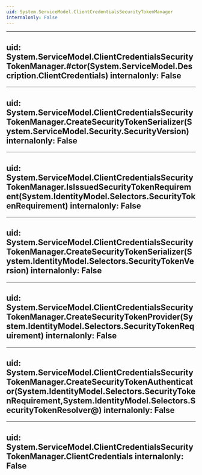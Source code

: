 ```yaml
---
uid: System.ServiceModel.ClientCredentialsSecurityTokenManager
internalonly: False
---
```


---
uid: System.ServiceModel.ClientCredentialsSecurityTokenManager.#ctor(System.ServiceModel.Description.ClientCredentials)
internalonly: False
---

---
uid: System.ServiceModel.ClientCredentialsSecurityTokenManager.CreateSecurityTokenSerializer(System.ServiceModel.Security.SecurityVersion)
internalonly: False
---

---
uid: System.ServiceModel.ClientCredentialsSecurityTokenManager.IsIssuedSecurityTokenRequirement(System.IdentityModel.Selectors.SecurityTokenRequirement)
internalonly: False
---

---
uid: System.ServiceModel.ClientCredentialsSecurityTokenManager.CreateSecurityTokenSerializer(System.IdentityModel.Selectors.SecurityTokenVersion)
internalonly: False
---

---
uid: System.ServiceModel.ClientCredentialsSecurityTokenManager.CreateSecurityTokenProvider(System.IdentityModel.Selectors.SecurityTokenRequirement)
internalonly: False
---

---
uid: System.ServiceModel.ClientCredentialsSecurityTokenManager.CreateSecurityTokenAuthenticator(System.IdentityModel.Selectors.SecurityTokenRequirement,System.IdentityModel.Selectors.SecurityTokenResolver@)
internalonly: False
---

---
uid: System.ServiceModel.ClientCredentialsSecurityTokenManager.ClientCredentials
internalonly: False
---
